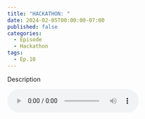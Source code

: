 ```yaml
---
title: "HACKATHON: "
date: 2024-02-05T00:00:00-07:00
published: false
categories:
  - Episode
  - Hackathon
tags:
  - Ep.10
---
```


Description

<audio controls>
<!-- <source src="https://into-ai-safety.github.io/assets\audio\into-ai-safety_ep.6.mp3" type="audio/mp3">
</audio> -->

### Links

Links to all articles/papers which are mentioned throughout the episode can be found below, in order of their appearance.
- <a href="" target="_blank" rel="noreferrer noopener"></a>

<!-- end of the list -->
